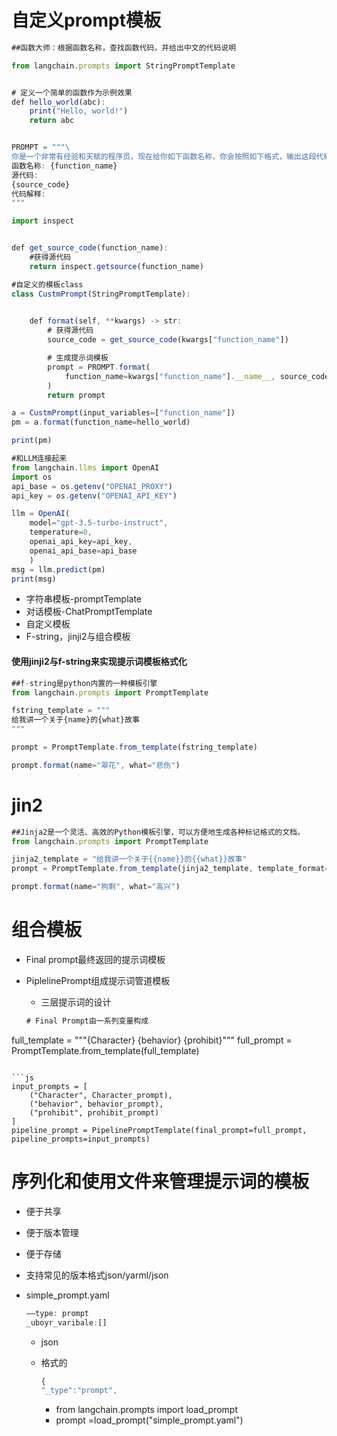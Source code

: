 # 自定义prompt模板
```js
##函数大师：根据函数名称，查找函数代码，并给出中文的代码说明

from langchain.prompts import StringPromptTemplate


# 定义一个简单的函数作为示例效果
def hello_world(abc):
    print("Hello, world!")
    return abc


PROMPT = """\
你是一个非常有经验和天赋的程序员，现在给你如下函数名称，你会按照如下格式，输出这段代码的名称、源代码、中文解释。
函数名称: {function_name}
源代码:
{source_code}
代码解释:
"""

import inspect


def get_source_code(function_name):
    #获得源代码
    return inspect.getsource(function_name)

#自定义的模板class
class CustmPrompt(StringPromptTemplate):

    
    def format(self, **kwargs) -> str:
        # 获得源代码
        source_code = get_source_code(kwargs["function_name"])

        # 生成提示词模板
        prompt = PROMPT.format(
            function_name=kwargs["function_name"].__name__, source_code=source_code
        )
        return prompt

a = CustmPrompt(input_variables=["function_name"])
pm = a.format(function_name=hello_world)

print(pm)

#和LLM连接起来
from langchain.llms import OpenAI
import os
api_base = os.getenv("OPENAI_PROXY")
api_key = os.getenv("OPENAI_API_KEY")

llm = OpenAI(
    model="gpt-3.5-turbo-instruct",
    temperature=0,
    openai_api_key=api_key,
    openai_api_base=api_base
    )
msg = llm.predict(pm)
print(msg)
```

- 字符串模板-promptTemplate
- 对话模板-ChatPromptTemplate
- 自定义模板
- F-string，jinji2与组合模板
#### 使用jinji2与f-string来实现提示词模板格式化
```js
##f-string是python内置的一种模板引擎
from langchain.prompts import PromptTemplate

fstring_template = """
给我讲一个关于{name}的{what}故事
"""

prompt = PromptTemplate.from_template(fstring_template)

prompt.format(name="翠花", what="悲伤")
```
# jin2

```js
##Jinja2是一个灵活、高效的Python模板引擎，可以方便地生成各种标记格式的文档。
from langchain.prompts import PromptTemplate

jinja2_template = "给我讲一个关于{{name}}的{{what}}故事"
prompt = PromptTemplate.from_template(jinja2_template, template_format="jinja2")

prompt.format(name="狗剩", what="高兴")
```
# 组合模板

- Final prompt最终返回的提示词模板
- PiplelinePrompt组成提示词管道模板

  - 三层提示词的设计
 
  ```js
  # Final Prompt由一系列变量构成
full_template = """{Character}
{behavior}
{prohibit}"""
full_prompt = PromptTemplate.from_template(full_template)
```

```js
input_prompts = [
    ("Character", Character_prompt),
    ("behavior", behavior_prompt),
    ("prohibit", prohibit_prompt)
]
pipeline_prompt = PipelinePromptTemplate(final_prompt=full_prompt, pipeline_prompts=input_prompts)
```

# 序列化和使用文件来管理提示词的模板

- 便于共享
- 便于版本管理
- 便于存储
- 支持常见的版本格式json/yarml/json

- simple_prompt.yaml

  ```js
  ——type: prompt
  _uboyr_varibale:[]
  ```

  - json
  - 格式的

    ```js
    {
    "_type":"prompt",
    ```

    - from langchain.prompts import load_prompt
    - prompt =load_prompt("simple_prompt.yaml")
      


